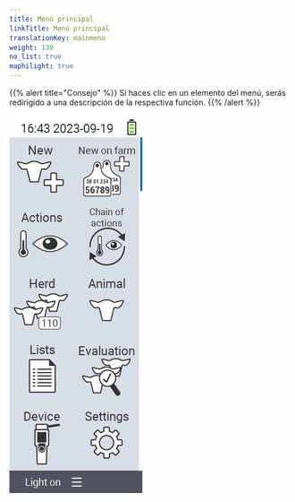```yaml
---
title: Menú principal
linkTitle: Menú principal
translationKey: mainmenu
weight: 130
no_list: true
maphilight: true
---
```

{{% alert title="Consejo" %}}
Si haces clic en un elemento del menú, serás redirigido a una descripción de la respectiva función.
{{% /alert %}}

<img src="mainmenu.png" alt="Menú principal VitalControl" title="Menú principal" usemap="#workmap" class="maphilight" />

<map name="workmap">
  <area shape="rect" coords="3,40,116,160" alt="Nuevo" title="Crear nuevos animales&#10;Clic del ratón: abrir documentación" href="/es/docs/new/">
  <area shape="rect" coords="3,160,116,280" alt="Acciones" title="Acciones sobre animales&#10;Clic del ratón: abrir documentación" href="/es/docs/actions/">
  <area shape="rect" coords="3,280,116,400" alt="Rebaño" title="Menú del rebaño&#10;Clic del ratón: abrir documentación" href="/es/docs/herd/">
  <area shape="rect" coords="3,400,116,520" alt="Listas" title="Listas de animales&#10;Clic del ratón: abrir documentación" href="/es/docs/lists/">
  <area shape="rect" coords="3,520,116,634" alt="Dispositivo" title="Dispositivo&#10;Clic del ratón: abrir documentación" href="/es/docs/device/">

  <area shape="rect" coords="116,40,230,160" alt="Nuevo en la granja" title="Acceso de animales&#10;Clic del ratón: abrir documentación" href="/es/docs/new-on-farm/">
  <area shape="rect" coords="116,160,230,280" alt="Cadena de acciones" title="Cadena de acciones&#10;Clic del ratón: abrir documentación" href="/es/docs/chain-of-actions/">
  <area shape="rect" coords="116,280,230,400" alt="Animal" title="Animal&#10;Clic del ratón: abrir documentación" href="/es/docs/animal/">
  <area shape="rect" coords="116,400,230,520" alt="Evaluación" title="Evaluación&#10;Clic del ratón: abrir documentación" href="/es/docs/evaluation/">
  <area shape="rect" coords="116,520,230,634" alt="Configuración" title="Configuración&#10;Clic del ratón: abrir documentación" href="/es/docs/settings/">
</map>
